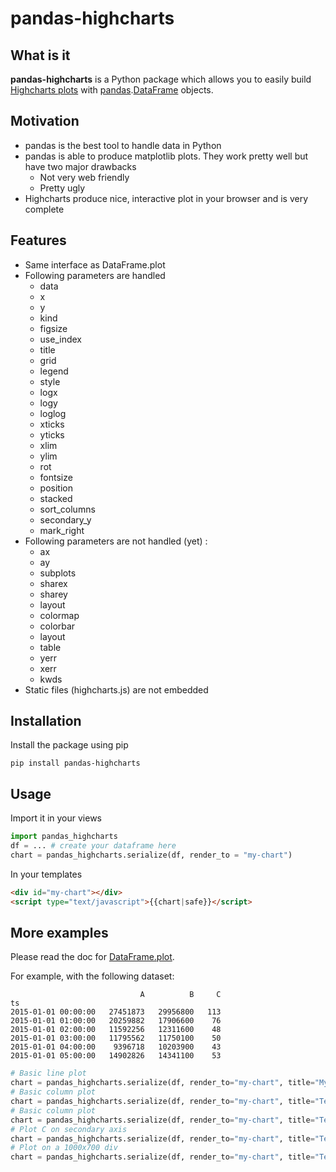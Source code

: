 # pandas-highcharts #

## What is it ##

**pandas-highcharts** is a Python package which allows you to easily build [Highcharts plots](http://www.highcharts.com/ "Highcharts") with [pandas](https://github.com/pydata/pandas "pandas").[DataFrame](http://pandas.pydata.org/pandas-docs/dev/generated/pandas.DataFrame.html "DataFrame") objects.

## Motivation ##

* pandas is the best tool to handle data in Python
* pandas is able to produce matplotlib plots. They work pretty well but have two major drawbacks
    * Not very web friendly
    * Pretty ugly
* Highcharts produce nice, interactive plot in your browser and is very complete

## Features ##

* Same interface as DataFrame.plot
* Following parameters are handled
    * data
    * x
    * y
    * kind
    * figsize
    * use_index
    * title
    * grid
    * legend
    * style
    * logx
    * logy
    * loglog
    * xticks
    * yticks
    * xlim
    * ylim
    * rot
    * fontsize
    * position
    * stacked
    * sort_columns
    * secondary_y
    * mark_right
* Following parameters are not handled (yet) :
    * ax
    * ay
    * subplots
    * sharex
    * sharey
    * layout
    * colormap
    * colorbar
    * layout
    * table
    * yerr
    * xerr
    * kwds
* Static files (highcharts.js) are not embedded

## Installation ##

Install the package using pip
```shell
pip install pandas-highcharts
```

## Usage ##

Import it in your views
```python
import pandas_highcharts
df = ... # create your dataframe here
chart = pandas_highcharts.serialize(df, render_to = "my-chart")
```

In your templates
```html
<div id="my-chart"></div>
<script type="text/javascript">{{chart|safe}}</script>
```

## More examples ##

Please read the doc for [DataFrame.plot](http://pandas.pydata.org/pandas-docs/dev/generated/pandas.DataFrame.plot.html "DataFrame plot").

For example, with the following dataset:
```
                             A          B     C
ts                                             
2015-01-01 00:00:00   27451873   29956800   113
2015-01-01 01:00:00   20259882   17906600    76
2015-01-01 02:00:00   11592256   12311600    48
2015-01-01 03:00:00   11795562   11750100    50
2015-01-01 04:00:00    9396718   10203900    43
2015-01-01 05:00:00   14902826   14341100    53
```

```python
# Basic line plot
chart = pandas_highcharts.serialize(df, render_to="my-chart", title="My Chart")
# Basic column plot
chart = pandas_highcharts.serialize(df, render_to="my-chart", title="Test", kind="bar")
# Basic column plot
chart = pandas_highcharts.serialize(df, render_to="my-chart", title="Test", kind="barh")
# Plot C on secondary axis
chart = pandas_highcharts.serialize(df, render_to="my-chart", title="Test", secondary_y = ["C"])
# Plot on a 1000x700 div
chart = pandas_highcharts.serialize(df, render_to="my-chart", title="Test", figsize = (1000, 700))
```
